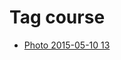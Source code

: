 <!--
title: Tag course
date: 2020-06-28T14:55:35.117Z
tags:
-->
# Tag course

 * [Photo 2015-05-10 13](118606393777.md)